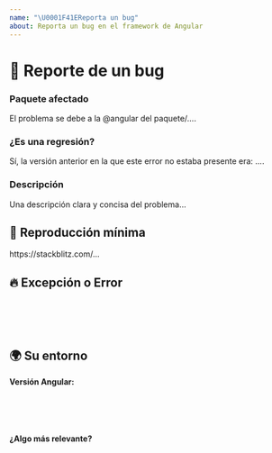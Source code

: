 ```yaml
---
name: "\U0001F41EReporta un bug"
about: Reporta un bug en el framework de Angular
---
```

<!--🔅🔅🔅🔅🔅🔅🔅🔅🔅🔅🔅🔅🔅🔅🔅🔅🔅🔅🔅🔅🔅🔅🔅🔅🔅🔅🔅🔅🔅🔅🔅

¡Hola! 😄

Para agilizar el procesamiento de issues, busque issues abiertas y cerradas antes de enviar uno nuevo.
Los problemas existentes a menudo contienen información sobre soluciones alternativas, resolución o actualizaciones de progreso.


🔅🔅🔅🔅🔅🔅🔅🔅🔅🔅🔅🔅🔅🔅🔅🔅🔅🔅🔅🔅🔅🔅🔅🔅🔅🔅🔅🔅🔅🔅🔅🔅🔅-->


# 🐞 Reporte de un bug

### Paquete afectado
<!-- ¿Puedes anclar uno o más paquetes @angular/* como origen del error? -->
<!-- ✍️editar: --> El problema se debe a la @angular del paquete/....


### ¿Es una regresión?

<!-- ¿Se utilizó este comportamiento para funcionar en la versión anterior? -->
<!-- ✍️--> Sí, la versión anterior en la que este error no estaba presente era: ....


### Descripción

<!-- ✍️--> Una descripción clara y concisa del problema...


## 🔬 Reproducción mínima
<!-- Por favor, crea y comparte una reproducción mínima del problema a partir de esta plantilla: https://stackblitz.com/fork/angular-ivy -->
<!-- ✍️--> https://stackblitz.com/...

<!-- 
Si StackBlitz no es adecuado para la reproducción de su problema, crea un repositorio De GitHub mínimo con la reproducción del problema.
Una buena manera de hacer una reproducción mínima es crear una nueva aplicación a través de 'ng nueva aplicación' y agregar el código mínimo posible para mostrar el problema. Compartir el enlace al repositorio a continuación junto con instrucciones paso a paso para reproducir el problema, así como el comportamiento esperado y real.

Los problemas que no tienen suficiente información y no se pueden reproducir se cerrarán. 

Puede leer más acerca de las pautas de envío de problemas aquí: https://github.com/angular/angular/blob/master/CONTRIBUTING.md#-submitting-an-issue
-->

## 🔥 Excepción o Error
<pre><code>
<!-- Si el problema va acompañado de una excepción o un error, compártelo a continuación: -->
<!-- ✍️-->

</code></pre>


## 🌍  Su entorno

**Versión Angular:**
<pre><code>
<!-- ejecuta 'ng version' y pegar la salida debajo de -->
<!-- ✍️-->

</code></pre>

**¿Algo más relevante?**
<!-- ✍️¿Es este un problema específico del navegador? Si es así, especifique el navegador y la versión. -->

<!-- ✍️¿Alguno de estos asuntos: sistema operativo, IDE, administrador de paquetes, servidor HTTP, ...? Si es así, por favor menciona a continuación. -->

